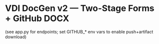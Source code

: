 # VDI DocGen v2 — Two-Stage Forms + GitHub DOCX
(see app.py for endpoints; set GITHUB_* env vars to enable push+artifact download)